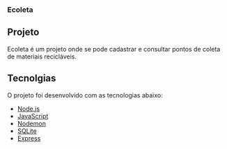 ### Ecoleta


##  Projeto

Ecoleta é um projeto onde se pode cadastrar e consultar pontos de coleta de materiais recicláveis.


##  Tecnolgias

O projeto foi desenvolvido com as tecnologias abaixo:

- [Node.js](https://nodejs.org/en/)
- [JavaScript](https://www.javascript.com/)
- [Nodemon](https://nodemon.io/)
- [SQLite](https://www.sqlite.org/index.html)
- [Express](https://expressjs.com/pt-br/)
